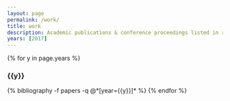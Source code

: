 ```yaml
---
layout: page
permalink: /work/
title: work
description: Academic publications & conference proceedings listed in reverse chronological order.
years: [2017]
---
```


{% for y in page.years %}
  <h3 class="year">{{y}}</h3>
  {% bibliography -f papers -q @*[year={{y}}]* %}
{% endfor %}
